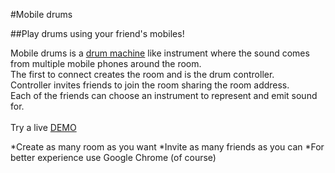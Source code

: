 #Mobile drums

##Play drums using your friend's mobiles!

Mobile drums is a [drum machine](http://en.wikipedia.org/wiki/Drum_machine) like instrument where the sound comes from multiple mobile phones around the room.
<br>
The first to connect creates the room and is the drum controller.<br>
Controller invites friends to join the room sharing the room address.<br>
Each of the friends can choose an instrument to represent and emit sound for.<br>
<br>
Try a live [DEMO](http://mobiledrums.freegeeks.nl:8443/)

*Create as many room as you want
*Invite as many friends as you can
*For better experience use Google Chrome (of course) 

